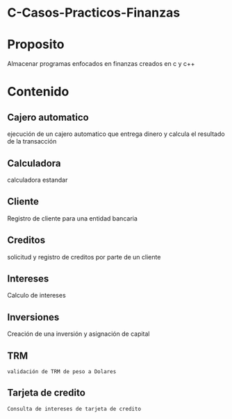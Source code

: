 # C-Casos-Practicos-Finanzas
# Proposito
Almacenar programas enfocados en finanzas creados en c y c++
# Contenido
## Cajero automatico 
  ejecución de un cajero automatico que entrega dinero y calcula el resultado de la transacción
## Calculadora
   calculadora estandar
## Cliente
   Registro de cliente para una entidad bancaria
## Creditos
   solicitud y registro de creditos por parte de un cliente
## Intereses
   Calculo de intereses 
## Inversiones 
   Creación de una inversión y asignación de capital
## TRM 
    validación de TRM de peso a Dolares
## Tarjeta de credito
    Consulta de intereses de tarjeta de credito
